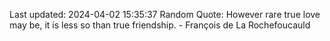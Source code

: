 Last updated: 2024-04-02 15:35:37
Random Quote: However rare true love may be, it is less so than true friendship. - François de La Rochefoucauld